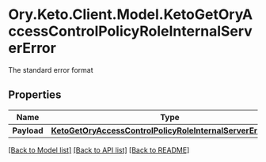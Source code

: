 # Ory.Keto.Client.Model.KetoGetOryAccessControlPolicyRoleInternalServerError
The standard error format
## Properties

Name | Type | Description | Notes
------------ | ------------- | ------------- | -------------
**Payload** | [**KetoGetOryAccessControlPolicyRoleInternalServerErrorBody**](KetoGetOryAccessControlPolicyRoleInternalServerErrorBody.md) |  | [optional] 

[[Back to Model list]](../README.md#documentation-for-models) [[Back to API list]](../README.md#documentation-for-api-endpoints) [[Back to README]](../README.md)

